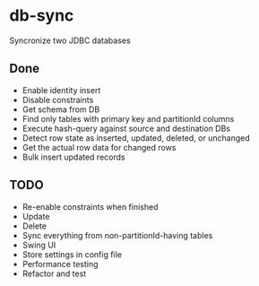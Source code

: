 db-sync
=======

Syncronize two JDBC databases


Done
----
* Enable identity insert
* Disable constraints
* Get schema from DB
* Find only tables with primary key and partitionId columns
* Execute hash-query against source and destination DBs
* Detect row state as inserted, updated, deleted, or unchanged
* Get the actual row data for changed rows
* Bulk insert updated records

TODO
----
* Re-enable constraints when finished
* Update
* Delete
* Sync everything from non-partitionId-having tables
* Swing UI
* Store settings in config file
* Performance testing
* Refactor and test
